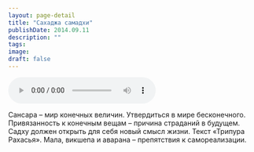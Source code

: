 ```yaml
---
layout: page-detail
title: "Сахаджа самадхи"
publishDate: 2014.09.11
description: ""
tags:
image:
draft: false
---
```


<audio title="2014.09.11 - Сахаджа самадхи.mp3" src="/upload/iblock/c66/c6698bd70634751c598bb1b57a10b854.mp3" controls=""></audio>

 Сансара – мир конечных величин. Утвердиться в мире бесконечного. Привязанность к конечным вещам – причина страданий в будущем. Садху должен открыть для себя новый смысл жизни. Текст «Трипура Рахасья». Мала, викшепа и аварана – препятствия к самореализации. 

  
